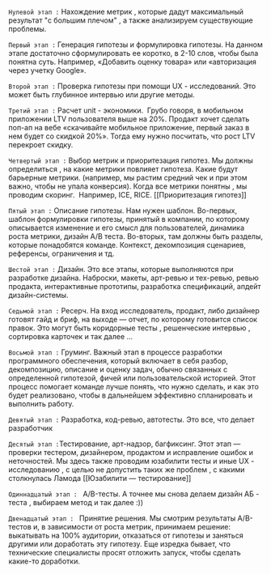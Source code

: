 `Нулевой этап :` Нахождение метрик , которые дадут максимальный результат "с большим плечом" , а также анализируем существующие проблемы. 

`Первый этап :` Генерация гипотезы и формулировка гипотезы.  На данном этапе достаточно сформулировать ее коротко, в 2-10 слов, чтобы была понятна суть. Например, «Добавить оценку товара» или «авторизация через учетку Google».

`Второй этап :` Проверка гипотезы при помощи UX - исследований. Это может быть глубинное интервью или другие методы. 


`Третий этап :` Расчет unit - экономики.  Грубо говоря, в мобильном приложении LTV пользователя выше на 20%. Продакт хочет сделать поп-ап на вебе «скачивайте мобильное приложение, первый заказ в нем будет со скидкой 20%». Тогда ему нужно посчитать, что рост LTV перекроет скидку. 

`Четвертый этап :` Выбор метрик и приоритезация гипотез. Мы должны определиться , на какие метрики повлияет гипотеза. Какие будут барьерные метрики. (например, мы растим средний чек и при этом важно, чтобы не упала конверсия). Когда все метрики понятны , мы проводим скоринг.  Например, ICE, RICE. [[Приоритезация гипотез]]

`Пятый этап :` Описание гипотезы. Нам нужен шаблон. Во-первых, шаблон формулировки гипотезы, принятый в компании, по которому описывается изменение и его смысл для пользователей, динамика роста метрики, дизайн A/B теста. Во-вторых, там должны быть разделы, которые понадобятся команде. Контекст, декомпозиция сценариев, референсы, ограничения и тд.

`Шестой этап :` Дизайн. Это все этапы, которые выполняются при разработке дизайна. Наброски, макеты, арт-ревью и тех-ревью, ревью продакта, интерактивные прототипы, разработка спецификаций, апдейт дизайн-системы.

`Седьмой этап :` Ресерч. На вход исследователь, продакт, либо дизайнер готовят гайд и бриф, на выходе — отчет, по которому готовится список правок. Это могут быть коридорные тесты , решенческие интервью , сортировка карточек и так далее ...

`Восьмой этап :` Груминг. Важный этап в процессе разработки программного обеспечения, который включает в себя разбор, декомпозицию, описание и оценку задач, обычно связанных с определенной гипотезой, фичей или пользовательской историей. Этот процесс помогает команде лучше понять, что нужно сделать, и как это будет реализовано, чтобы в дальнейшем эффективно спланировать и выполнить работу.

`Девятый этап :` Разработка, код-ревью, автотесты. Это все, что делает разработчик

`Десятый этап :`Тестирование, арт-надзор, багфиксинг. Этот этап — проверки тестером, дизайнером, продактом и исправление ошибок и неточностей. Мы здесь также проводим юзабилити тесты и иные UX - исследованию , с целью не допустить таких же проблем , с какими столкнулась Ламода [[Юзабилити — тестирование]]

`Одиннадцатый этап : ` A/B-тесты. А точнее мы снова делаем дизайн АБ - теста , выбираем метод и так далее :)) 

`Двенадцатый этап : ` Принятие решения. Мы смотрим результаты A/B-тестов и, в зависимости от роста метрик, принимаем решение: выкатывать на 100% аудитории, отказаться от гипотезы и заняться другими или доработать эту гипотезу. Еще изредка бывает, что технические специалисты просят отложить запуск, чтобы сделать какие-то доработки.

